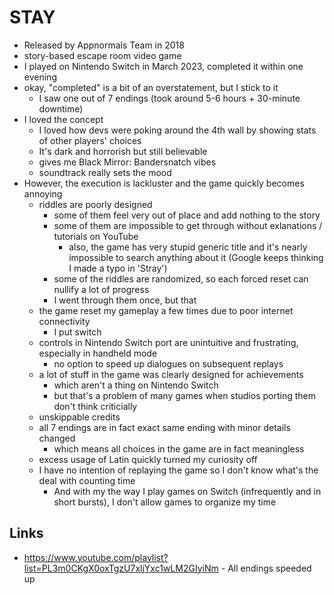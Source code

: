 # STAY

- Released by Appnormals Team in 2018
- story-based escape room video game
- I played on Nintendo Switch in March 2023, completed it within one evening
- okay, "completed" is a bit of an overstatement, but I stick to it
  - I saw one out of 7 endings (took around 5-6 hours + 30-minute downtime)
- I loved the concept
  - I loved how devs were poking around the 4th wall by showing stats of other players' choices
  - It's dark and horrorish but still believable
  - gives me Black Mirror: Bandersnatch vibes
  - soundtrack really sets the mood
- However, the execution is lackluster and the game quickly becomes annoying
  - riddles are poorly designed
    - some of them feel very out of place and add nothing to the story
    - some of them are impossible to get through without exlanations / tutorials on YouTube
      - also, the game has very stupid generic title and it's nearly impossible to search anything about it (Google keeps thinking I made a typo in 'Stray')
    - some of the riddles are randomized, so each forced reset can nullify a lot of progress
    - I went through them once, but that
  - the game reset my gameplay a few times due to poor internet connectivity
    - I put switch
  - controls in Nintendo Switch port are unintuitive and frustrating, especially in handheld mode
    - no option to speed up dialogues on subsequent replays
  - a lot of stuff in the game was clearly designed for achievements
    - which aren't a thing on Nintendo Switch
    - but that's a problem of many games when studios porting them don't think criticially
  - unskippable credits
  - all 7 endings are in fact exact same ending with minor details changed
    - which means all choices in the game are in fact meaningless
  - excess usage of Latin quickly turned my curiosity off
  - I have no intention of replaying the game so I don't know what's the deal with counting time
    - And with my the way I play games on Switch (infrequently and in short bursts), I don't allow games to organize my time

## Links

- https://www.youtube.com/playlist?list=PL3m0CKgX0oxTgzU7xljYxc1wLM2GIyiNm - All endings speeded up

